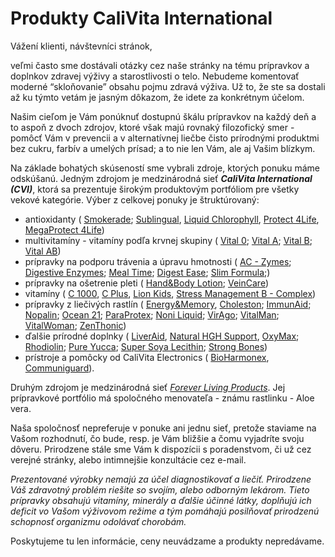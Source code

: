 Produkty CaliVita International
===============================

Vážení klienti, návštevníci stránok,

veľmi často sme dostávali otázky cez naše stránky na tému prípravkov a doplnkov
zdravej výživy a starostlivosti o telo. Nebudeme komentovať moderné
“skloňovanie” obsahu pojmu zdravá výživa. Už to, že ste sa dostali až ku týmto
vetám je jasným dôkazom, že idete za konkrétnym účelom.

Našim cieľom je Vám ponúknuť dostupnú škálu prípravkov na každý deň a to aspoň z
dvoch zdrojov, ktoré však majú rovnaký filozofický smer - pomôcť Vám v prevencii
a v alternatívnej liečbe čisto prírodnými produktmi bez cukru, farbív a umelých
prísad; a to nie len Vám, ale aj Vašim blízkym.

Na základe bohatých skúseností sme vybrali zdroje, ktorých ponuku máme
odskúšanú. Jedným zdrojom je medzinárodná sieť ***CaliVita International
(CVI)***, ktorá sa prezentuje širokým produktovým portfóliom pre všetky vekové
kategórie. Výber z celkovej ponuky je štruktúrovaný:

* antioxidanty (
  [Smokerade](/altmed/procvi/smokerade);
  [Sublingual](/altmed/procvi/sublingual-coq10),
  [Liquid Chlorophyll](/altmed/procvi/liquid-chlorophyll),
  [Protect 4Life](/altmed/procvi/protect-4life),
  [MegaProtect 4Life](/altmed/procvi/megaprotect-4life))
* multivitamíny - vitamíny podľa krvnej skupiny (
  [Vital 0](/altmed/procvi/vital-0);
  [Vital A](/altmed/procvi/vital-a);
  [Vital B](/altmed/procvi/vital-a);
  [Vital AB](/altmed/procvi/vital-ab))
* prípravky na podporu trávenia a úpravu hmotnosti (
  [AC - Zymes](/altmed/procvi/ac-zymes);
  [Digestive Enzymes](/altmed/procvi/digestive-enzymes);
  [Meal Time](/altmed/procvi/meal-time);
  [Digest Ease](/altmed/procvi/digest-ease);
  [Slim Formula](/altmed/procvi/slim-formula);)
* prípravky na ošetrenie pleti (
  [Hand&Body Lotion](/altmed/procvi/hand-body-lotion);
  [VeinCare](/altmed/procvi/veincare))
* vitamíny (
  [C 1000](/altmed/procvi/c-1000),
  [C Plus](/altmed/procvi/c-plus),
  [Lion Kids](/altmed/procvi/lion-kids),
  [Stress Management B - Complex](/altmed/procvi/stress-management-b-complex))
* prípravky z liečivých rastlín (
  [Energy&Memory](/altmed/procvi/energy-memory),
  [Choleston](/altmed/procvi/choleston);
  [ImmunAid](/altmed/procvi/immunaid);
  [Nopalin](/altmed/procvi/nopalin);
  [Ocean 21](/altmed/procvi/ocean-21);
  [ParaProtex](/altmed/procvi/paraprotex);
  [Noni Liquid](/altmed/procvi/polinesian-noni);
  [VirAgo](/altmed/procvi/virago);
  [VitalMan](/altmed/procvi/vital-man);
  [VitalWoman](/altmed/procvi/vital-woman);
  [ZenThonic](/altmed/procvi/zenthonic))
* ďalšie prírodné doplnky (
  [LiverAid](/altmed/procvi/liver-aid-with-silymarin),
  [Natural HGH Support](/altmed/procvi/natural-hgh-support),
  [OxyMax](/altmed/procvi/oxymax);
  [Rhodiolin](/altmed/procvi/rhodiolin);
  [Pure Yucca](/altmed/procvi/pure-yucca);
  [Super Soya Lecithin](/altmed/procvi/super-soya-lecithin);
  [Strong Bones](/altmed/procvi/strong-bones))
* prístroje a pomôcky od CaliVita Electronics (
  [BioHarmonex](/altmed/procvi/bioharmonex),
  [Communiguard](/altmed/procvi/harmonizer-elektromagnetickeho-smogu)).

Druhým zdrojom je medzinárodná sieť *[Forever Living Products](/altmed/proflp)*.
Jej prípravkové portfólio má spoločného menovateľa - známu rastlinku - Aloe vera.

Naša spoločnosť nepreferuje v ponuke ani jednu sieť, pretože staviame na Vašom
rozhodnutí, čo bude, resp. je Vám bližšie a čomu vyjadríte svoju dôveru.
Prirodzene stále sme Vám k dispozícii s poradenstvom, či už cez verejné stránky,
alebo intimnejšie konzultácie cez e-mail.

*Prezentované výrobky nemajú za účel diagnostikovať a liečiť. Prirodzene Váš
zdravotný problém riešite so svojím, alebo odborným lekárom. Tieto prípravky
obsahujú vitamíny, minerály a ďalšie účinné látky, doplňujú ich deficit vo Vašom
výživovom režime a tým pomáhajú posilňovať prirodzenú schopnosť organizmu
odolávať chorobám.*

Poskytujeme tu len informácie, ceny neuvádzame a produkty nepredávame.
